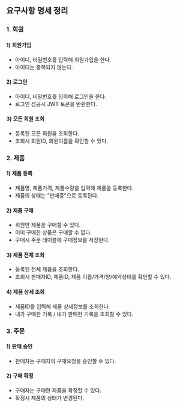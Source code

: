## 요구사항 명세 정리

### 1. 회원
#### 1) 회원가입
- 아이디, 비밀번호를 입력해 회원가입을 한다.
- 아이디는 중복되지 않는다.

#### 2) 로그인
- 아이디, 비밀번호를 입력해 로그인을 한다.
- 로그인 성공시 JWT 토큰을 반환한다.

#### 3) 모든 회원 조회
- 등록된 모든 회원을 조회한다.
- 조회시 회원ID, 회원이름을 확인할 수 있다.

### 2. 제품
#### 1) 제품 등록
- 제품명, 제품가격, 제품수량을 입력해 제품을 등록한다.
- 제품의 상태는 "판매중"으로 등록된다.

#### 2) 제품 구매
- 회원만 제품을 구매할 수 있다.
- 이미 구매한 상품은 구매할 수 없다.
- 구매시 주문 테이블에 구매정보를 저장한다.

#### 3) 제품 전체 조회
- 등록된 전체 제품을 조회한다.
- 조회시 판매자ID, 제품ID, 제품 이름/가격/양/예약상태를 확인할 수 있다.

#### 4) 제품 상세 조회
- 제품ID를 입력해 제품 상세정보를 조회한다.
- 내가 구매한 기록 / 내가 판매한 기록을 조회할 수 있다.

### 3. 주문
#### 1) 판매 승인
- 판매자는 구매자의 구매요청을 승인할 수 있다.

#### 2) 구매 확정
- 구매자는 구매한 제품을 확정할 수 있다.
- 확정시 제품의 상태가 변경된다.